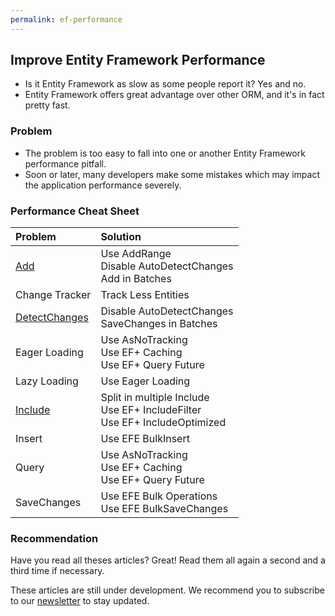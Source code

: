 ```yaml
---
permalink: ef-performance
---
```


## Improve Entity Framework Performance

 - Is it Entity Framework as slow as some people report it? Yes and no.
 - Entity Framework offers great advantage over other ORM, and it's in fact pretty fast.

### Problem

 - The problem is too easy to fall into one or another Entity Framework performance pitfall.
 - Soon or later, many developers make some mistakes which may impact the application performance severely.

### Performance Cheat Sheet

|Problem	            |Solution           |
|:--------------------- |:----------------- |
|[Add](/improve-ef-add-performance)                    |Use AddRange<br>Disable AutoDetectChanges<br>Add in Batches  |
|Change Tracker         |Track Less Entities    |
|[DetectChanges](/improve-ef-detect-changes-performance)          |Disable AutoDetectChanges<br>SaveChanges in Batches   |
|Eager Loading          |Use AsNoTracking<br>Use EF+ Caching<br>Use EF+ Query Future  |
|Lazy Loading           |Use Eager Loading  |
|[Include](/improve-ef-include-performance)                |Split in multiple Include<br>Use EF+ IncludeFilter<br>Use EF+ IncludeOptimized   |
|Insert                 |Use EFE BulkInsert |
|Query                  |Use AsNoTracking<br>Use EF+ Caching<br>Use EF+ Query Future  |
|SaveChanges            |Use EFE Bulk Operations<br>Use EFE BulkSaveChanges        |

### Recommendation

Have you read all theses articles? Great! Read them all again a second and a third time if necessary.

These articles are still under development. We recommend you to subscribe to our [newsletter](http://zzzprojects.us9.list-manage.com/subscribe?u=cecbc4775cf67bf1ff82018af&id=4765ffa5f8) to stay updated.